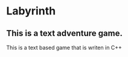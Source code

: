 # Labyrinth
This is a text adventure game.
----------------------------------

This is a text based game that is writen in C++
